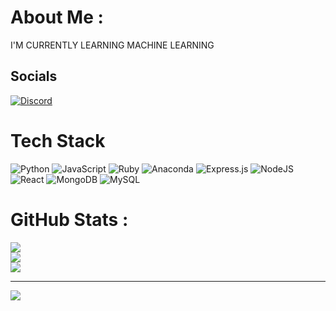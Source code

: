 # About Me :
I'M CURRENTLY LEARNING MACHINE LEARNING

## Socials
[![Discord](https://img.shields.io/badge/Discord-%237289DA.svg?logo=discord&logoColor=white)](htttps://discord.gg/ndanga02)

# Tech Stack
![Python](https://img.shields.io/badge/python-3670A0?style=for-the-badge&logo=python&logoColor=ffdd54) ![JavaScript](https://img.shields.io/badge/javascript-%23323330.svg?style=for-the-badge&logo=javascript&logoColor=%23F7DF1E) ![Ruby](https://img.shields.io/badge/ruby-%23CC342D.svg?style=for-the-badge&logo=ruby&logoColor=white) ![Anaconda](https://img.shields.io/badge/Anaconda-%2344A833.svg?style=for-the-badge&logo=anaconda&logoColor=white) ![Express.js](https://img.shields.io/badge/express.js-%23404d59.svg?style=for-the-badge&logo=express&logoColor=%2361DAFB) ![NodeJS](https://img.shields.io/badge/node.js-6DA55F?style=for-the-badge&logo=node.js&logoColor=white) ![React](https://img.shields.io/badge/react-%2320232a.svg?style=for-the-badge&logo=react&logoColor=%2361DAFB) ![MongoDB](https://img.shields.io/badge/MongoDB-%234ea94b.svg?style=for-the-badge&logo=mongodb&logoColor=white) ![MySQL](https://img.shields.io/badge/mysql-%2300f.svg?style=for-the-badge&logo=mysql&logoColor=white)
# GitHub Stats :
![](https://github-readme-stats.vercel.app/api?username=ndanga02&theme=maroongold&hide_border=true&include_all_commits=false&count_private=false)<br/>
![](https://github-readme-streak-stats.herokuapp.com/?user=ndanga02&theme=maroongold&hide_border=true)<br/>
![](https://github-readme-stats.vercel.app/api/top-langs/?username=ndanga02&theme=maroongold&hide_border=true&include_all_commits=false&count_private=false&layout=compact)


---
[![](https://visitcount.itsvg.in/api?id=ndanga02&icon=2&color=0)](https://visitcount.itsvg.in)
